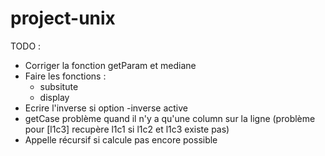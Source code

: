 # project-unix

TODO :

- Corriger la fonction getParam et mediane
- Faire les fonctions :
  - subsitute
  - display
- Ecrire l'inverse si option -inverse active
- getCase problème quand il n'y a qu'une column sur la ligne (problème pour [l1c3] recupère l1c1 si l1c2 et l1c3 existe pas)
- Appelle récursif si calcule pas encore possible
